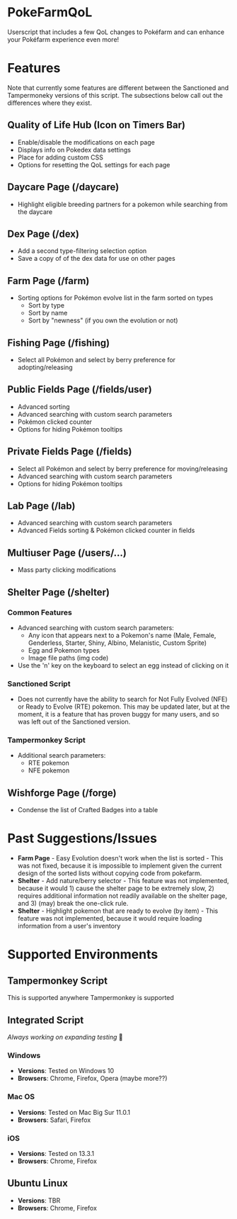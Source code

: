 # PokeFarmQoL
Userscript that includes a few QoL changes to Pokéfarm and can enhance your Pokéfarm experience even more!

# Features
Note that currently some features are different between the Sanctioned and Tampermoneky versions of this script. The subsections below call out the differences where they exist.
## Quality of Life Hub (Icon on Timers Bar)
- Enable/disable the modifications on each page
- Displays info on Pokedex data settings
- Place for adding custom CSS
- Options for resetting the QoL settings for each page
## Daycare Page (/daycare)
- Highlight eligible breeding partners for a pokemon while searching from the daycare
## Dex Page (/dex)
- Add a second type-filtering selection option
- Save a copy of of the dex data for use on other pages
## Farm Page (/farm)
- Sorting options for Pokémon evolve list in the farm sorted on types
  - Sort by type
  - Sort by name
  - Sort by "newness" (if you own the evolution or not)
## Fishing Page (/fishing)
- Select all Pokémon and select by berry preference for adopting/releasing
## Public Fields Page (/fields/user)
- Advanced sorting
- Advanced searching with custom search parameters
- Pokémon clicked counter
- Options for hiding Pokémon tooltips
## Private Fields Page (/fields)
- Select all Pokémon and select by berry preference for moving/releasing
- Advanced searching with custom search parameters
- Options for hiding Pokémon tooltips
## Lab Page (/lab)
- Advanced searching with custom search parameters
- Advanced Fields sorting & Pokémon clicked counter in fields
## Multiuser Page (/users/...)
- Mass party clicking modifications
## Shelter Page (/shelter)
### Common Features
- Advanced searching with custom search parameters:
  - Any icon that appears next to a Pokemon's name (Male, Female, Genderless, Starter, Shiny, Albino, Melanistic, Custom Sprite)
  - Egg and Pokemon types
  - Image file paths (img code)
- Use the 'n' key on the keyboard to select an egg instead of clicking on it
### Sanctioned Script
- Does not currently have the ability to search for Not Fully Evolved (NFE) or Ready to Evolve (RTE) pokemon. This may be updated later, but at the moment, it is a feature that has proven buggy for many users, and so was left out of the Sanctioned version.
### Tampermonkey Script
- Additional search parameters:
  - RTE pokemon
  - NFE pokemon
## Wishforge Page (/forge)
- Condense the list of Crafted Badges into a table

# Past Suggestions/Issues
- **Farm Page** - Easy Evolution doesn't work when the list is sorted - This was not fixed, because it is impossible to implement given the current design of the sorted lists without copying code from pokefarm.
- **Shelter** - Add nature/berry selector - This feature was not implemented, because it would 1) cause the shelter page to be extremely slow, 2) requires additional information not readily available on the shelter page, and 3) (may) break the one-click rule.
- **Shelter** - Highlight pokemon that are ready to evolve (by item) - This feature was not implemented, because it would require loading information from a user's inventory

# Supported Environments
## Tampermonkey Script
This is supported anywhere Tampermonkey is supported
## Integrated Script
_Always working on expanding testing_ 🙂
### Windows
- **Versions**: Tested on Windows 10 
- **Browsers**: Chrome, Firefox, Opera (maybe more??)
### Mac OS
- **Versions**: Tested on Mac Big Sur 11.0.1
- **Browsers**: Safari, Firefox
### iOS
- **Versions**: Tested on 13.3.1
- **Browsers**: Chrome, Firefox
## Ubuntu Linux
- **Versions**: TBR
- **Browsers**: Chrome, Firefox

